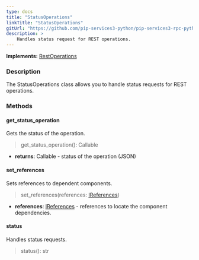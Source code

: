 ```yaml
---
type: docs
title: "StatusOperations"
linkTitle: "StatusOperations"
gitUrl: "https://github.com/pip-services3-python/pip-services3-rpc-python"
description: >
    Handles status request for REST operations.
---
```


**Implements:** [RestOperations](../rest_operations)

### Description

The StatusOperations class allows you to handle status requests for REST operations.  

### Methods

#### get_status_operation
Gets the status of the operation.

> get_status_operation(): Callable

- **returns**: Callable - status of the operation (JSON)


#### set_references
Sets references to dependent components.

>  set_references(references: [IReferences](../../../commons/refer/ireferences))

- **references**: [IReferences](../../../commons/refer/ireferences) - references to locate the component dependencies.


#### status
Handles status requests.

>  status(): str

